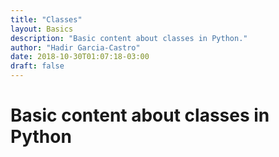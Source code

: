 ```yaml
---
title: "Classes"
layout: Basics
description: "Basic content about classes in Python."
author: "Hadir Garcia-Castro"
date: 2018-10-30T01:07:18-03:00
draft: false
---
```


# Basic content about classes in Python
